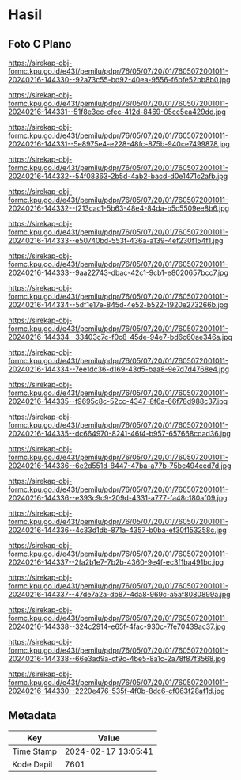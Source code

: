 # Hasil

## Foto C Plano

https://sirekap-obj-formc.kpu.go.id/e43f/pemilu/pdpr/76/05/07/20/01/7605072001011-20240216-144330--92a73c55-bd92-40ea-9556-f6bfe52bb8b0.jpg

https://sirekap-obj-formc.kpu.go.id/e43f/pemilu/pdpr/76/05/07/20/01/7605072001011-20240216-144331--51f8e3ec-cfec-412d-8469-05cc5ea429dd.jpg

https://sirekap-obj-formc.kpu.go.id/e43f/pemilu/pdpr/76/05/07/20/01/7605072001011-20240216-144331--5e8975e4-e228-48fc-875b-940ce7499878.jpg

https://sirekap-obj-formc.kpu.go.id/e43f/pemilu/pdpr/76/05/07/20/01/7605072001011-20240216-144332--54f08363-2b5d-4ab2-bacd-d0e1471c2afb.jpg

https://sirekap-obj-formc.kpu.go.id/e43f/pemilu/pdpr/76/05/07/20/01/7605072001011-20240216-144332--f213cac1-5b63-48e4-84da-b5c5509ee8b6.jpg

https://sirekap-obj-formc.kpu.go.id/e43f/pemilu/pdpr/76/05/07/20/01/7605072001011-20240216-144333--e50740bd-553f-436a-a139-4ef230f154f1.jpg

https://sirekap-obj-formc.kpu.go.id/e43f/pemilu/pdpr/76/05/07/20/01/7605072001011-20240216-144333--9aa22743-dbac-42c1-9cb1-e8020657bcc7.jpg

https://sirekap-obj-formc.kpu.go.id/e43f/pemilu/pdpr/76/05/07/20/01/7605072001011-20240216-144334--5df1e17e-845d-4e52-b522-1920e273266b.jpg

https://sirekap-obj-formc.kpu.go.id/e43f/pemilu/pdpr/76/05/07/20/01/7605072001011-20240216-144334--33403c7c-f0c8-45de-94e7-bd6c60ae346a.jpg

https://sirekap-obj-formc.kpu.go.id/e43f/pemilu/pdpr/76/05/07/20/01/7605072001011-20240216-144334--7ee1dc36-d169-43d5-baa8-9e7d7d4768e4.jpg

https://sirekap-obj-formc.kpu.go.id/e43f/pemilu/pdpr/76/05/07/20/01/7605072001011-20240216-144335--f9695c8c-52cc-4347-8f6a-66f78d988c37.jpg

https://sirekap-obj-formc.kpu.go.id/e43f/pemilu/pdpr/76/05/07/20/01/7605072001011-20240216-144335--dc664970-8241-46f4-b957-657668cdad36.jpg

https://sirekap-obj-formc.kpu.go.id/e43f/pemilu/pdpr/76/05/07/20/01/7605072001011-20240216-144336--6e2d551d-8447-47ba-a77b-75bc494ced7d.jpg

https://sirekap-obj-formc.kpu.go.id/e43f/pemilu/pdpr/76/05/07/20/01/7605072001011-20240216-144336--e393c9c9-209d-4331-a777-fa48c180af09.jpg

https://sirekap-obj-formc.kpu.go.id/e43f/pemilu/pdpr/76/05/07/20/01/7605072001011-20240216-144336--4c33d1db-871a-4357-b0ba-ef30f153258c.jpg

https://sirekap-obj-formc.kpu.go.id/e43f/pemilu/pdpr/76/05/07/20/01/7605072001011-20240216-144337--2fa2b1e7-7b2b-4360-9e4f-ec3f1ba491bc.jpg

https://sirekap-obj-formc.kpu.go.id/e43f/pemilu/pdpr/76/05/07/20/01/7605072001011-20240216-144337--47de7a2a-db87-4da8-969c-a5af8080899a.jpg

https://sirekap-obj-formc.kpu.go.id/e43f/pemilu/pdpr/76/05/07/20/01/7605072001011-20240216-144338--324c2914-e65f-4fac-930c-7fe70439ac37.jpg

https://sirekap-obj-formc.kpu.go.id/e43f/pemilu/pdpr/76/05/07/20/01/7605072001011-20240216-144338--66e3ad9a-cf9c-4be5-8a1c-2a78f87f3568.jpg

https://sirekap-obj-formc.kpu.go.id/e43f/pemilu/pdpr/76/05/07/20/01/7605072001011-20240216-144330--2220e476-535f-4f0b-8dc6-cf063f28af1d.jpg


## Metadata

| Key        | Value               |
| ---------- | ------------------- |
| Time Stamp | 2024-02-17 13:05:41 |
| Kode Dapil | 7601                |



